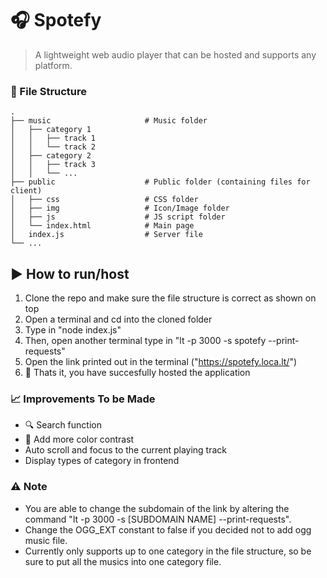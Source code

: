 # 🎧 Spotefy

> A lightweight web audio player that can be hosted and supports any platform.

### 📁 File Structure 
    .
    ├── music                     # Music folder
    │   ├── category 1   
    │   │   ├── track 1
    │   │   └── track 2
    │   ├── category 2   
    │   │   ├── track 3
    │   │   └── ...
    ├── public                    # Public folder (containing files for client)
    │   ├── css                   # CSS folder
    │   ├── img                   # Icon/Image folder
    │   ├── js                    # JS script folder
    │   └── index.html            # Main page
    │   index.js                  # Server file
    └── ...

## ▶️ How to run/host
1. Clone the repo and make sure the file structure is correct as shown on top
2. Open a terminal and cd into the cloned folder
3. Type in "node index.js"
4. Then, open another terminal type in "lt -p 3000 -s spotefy --print-requests"
5. Open the link printed out in the terminal ("https://spotefy.loca.lt/")
5. 🎉 Thats it, you have succesfully hosted the application 

### 📈 Improvements To be Made 
- 🔍 Search function 
- 🎨 Add more color contrast 
- Auto scroll and focus to the current playing track 
- Display types of category in frontend

### ⚠️ Note 
- You are able to change the subdomain of the link by altering the command "lt -p 3000 -s [SUBDOMAIN NAME] --print-requests".
- Change the OGG_EXT constant to false if you decided not to add ogg music file.
- Currently only supports up to one category in the file structure, so be sure to put all the musics into one category file.

